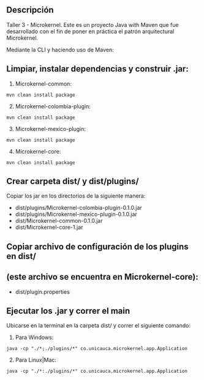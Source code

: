 ## Descripción

Taller 3 - Microkernel. Este es un proyecto Java with Maven que fue desarrollado 
con el fin de poner en práctica el patrón arquitectural Microkernel. 

Mediante la CLI y haciendo uso de Maven:

## Limpiar, instalar dependencias y construir .jar:


1. Microkernel-common:
```
mvn clean install package
```
2. Microkernel-colombia-plugin:
```
mvn clean install package 
```
3. Microkernel-mexico-plugin:
```
mvn clean install package
```
4. Microkernel-core: 
```
mvn clean install package 
```

## Crear carpeta dist/ y dist/plugins/

Copiar los jar en los directorios de la siguiente manera:

- dist/plugins/Microkernel-colombia-plugin-0.1.0.jar
- dist/plugins/Microkernel-mexico-plugin-0.1.0.jar
- dist/Microkernel-common-0.1.0.jar
- dist/Microkernel-core-1.jar

## Copiar archivo de configuración de los plugins en dist/ 
## (este archivo se encuentra en Microkernel-core):

- dist/plugin.properties

## Ejecutar los .jar y correr el main

Ubicarse en la terminal en la carpeta dist/ y correr el siguiente comando:

1. Para Windows:
```
java -cp "./*;./plugins/*" co.unicauca.microkernel.app.Application
```
2. Para Linux|Mac:
```
java -cp "./*:./plugins/*" co.unicauca.microkernel.app.Application
```

